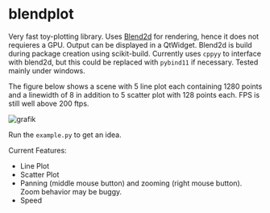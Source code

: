 # blendplot

Very fast toy-plotting library. Uses [Blend2d](https://blend2d.com) for rendering, hence it does not requieres a GPU. 
Output can be displayed in a QtWidget. Blend2d is build during package creation using scikit-build. 
Currently uses `cppyy` to interface with blend2d, but this could be replaced with `pybind11` if necessary. 
Tested mainly under windows.

The figure below shows a scene with 5 line plot each containing 1280 points and a linewidth of 8 in
addition to 5 scatter plot with 128 points each. FPS is still well above 200 ftps.

![grafik](https://user-images.githubusercontent.com/189880/152532410-4da4eccc-eff2-4735-a9be-33f66bd8d7e0.png)

Run the `example.py` to get an idea. 

Current Features:
* Line Plot
* Scatter Plot
* Panning (middle mouse button) and zooming (right mouse button). Zoom behavior may be buggy.
* Speed
